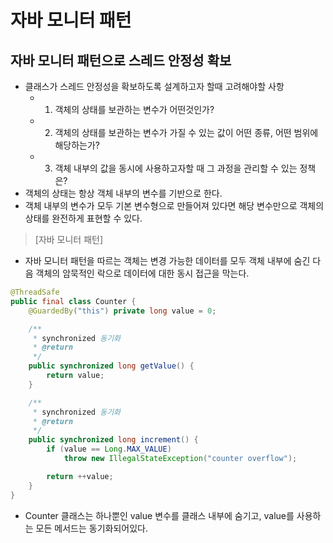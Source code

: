 # 자바 모니터 패턴

## 자바 모니터 패턴으로 스레드 안정성 확보

- 클래스가 스레드 안정성을 확보하도록 설계하고자 할때 고려해야할 사항
    - 1) 객체의 상태를 보관하는 변수가 어떤것인가?
    - 2) 객체의 상태를 보관하는 변수가 가질 수 있는 값이 어떤 종류, 어떤 범위에 해당하는가?
    - 3) 객체 내부의 값을 동시에 사용하고자할 때 그 과정을 관리할 수 있는 정책은?
- 객체의 상태는 항상 객체 내부의 변수를 기반으로 한다.
- 객체 내부의 변수가 모두 기본 변수형으로 만들어져 있다면 해당 변수만으로 객체의 상태를 완전하게 표현할 수 있다.

> [자바 모니터 패턴]
- 자바 모니터 패턴을 따르는 객체는 변경 가능한 데이터를 모두 객체 내부에 숨긴 다음 객체의 암묵적인 락으로 데이터에 대한 동시 접근을 막는다.

```java
@ThreadSafe
public final class Counter {
    @GuardedBy("this") private long value = 0;

    /**
     * synchronized 동기화
     * @return
     */
    public synchronized long getValue() {
        return value;
    }

    /**
     * synchronized 동기화
     * @return
     */
    public synchronized long increment() {
        if (value == Long.MAX_VALUE)
            throw new IllegalStateException("counter overflow");

        return ++value;
    }
}
```

- Counter 클래스는 하나뿐인 value 변수를 클래스 내부에 숨기고, value를 사용하는 모든 메서드는 동기화되어있다.
